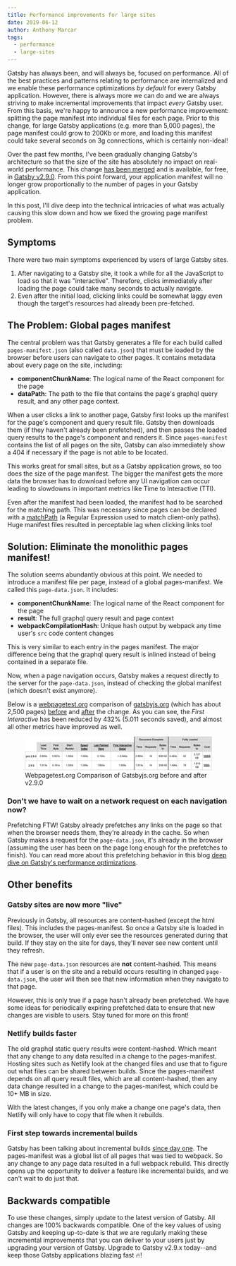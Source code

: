 ```yaml
---
title: Performance improvements for large sites
date: 2019-06-12
author: Anthony Marcar
tags:
  - performance
  - large-sites
---
```


Gatsby has always been, and will always be, focused on performance. All of the best practices and patterns relating to performance are internalized and we enable these performance optimizations _by default_ for every Gatsby application. However, there is always more we can do and we are always striving to make incremental improvements that impact _every_ Gatsby user. From this basis, we're happy to announce a new performance improvement: splitting the page manifest into individual files for each page. Prior to this change, for large Gatsby applications (e.g. more than 5,000 pages), the page manifest could grow to 200Kb or more, and loading this manifest could take several seconds on 3g connections, which is certainly non-ideal!

Over the past few months, I've been gradually changing Gatsby's architecture so that the size of the site has absolutely no impact on real-world performance. This change [has been merged](https://github.com/gatsbyjs/gatsby/pull/14359#event-2402986461) and is available, for free, in [Gatsby v2.9.0](https://www.npmjs.com/package/gatsby/v/2.9.0). From this point forward, your application manifest will no longer grow proportionally to the number of pages in your Gatsby application.

In this post, I'll dive deep into the technical intricacies of what was actually causing this slow down and how we fixed the growing page manifest problem.

## Symptoms

There were two main symptoms experienced by users of large Gatsby sites.

1. After navigating to a Gatsby site, it took a while for all the JavaScript to load so that it was "interactive". Therefore, clicks immediately after loading the page could take many seconds to actually navigate.
1. Even after the initial load, clicking links could be somewhat laggy even though the target's resources had already been pre-fetched.

## The Problem: Global pages manifest

The central problem was that Gatsby generates a file for each build called `pages-manifest.json` (also called `data.json`) that must be loaded by the browser before users can navigate to other pages. It contains metadata about every page on the site, including:

- **componentChunkName**: The logical name of the React component for the page
- **dataPath**: The path to the file that contains the page's graphql query result, and any other page context.

When a user clicks a link to another page, Gatsby first looks up the manifest for the page's component and query result file. Gatsby then downloads them (if they haven't already been prefetched), and then passes the loaded query results to the page's component and renders it. Since `pages-manifest` contains the list of all pages on the site, Gatsby can also immediately show a 404 if necessary if the page is not able to be located.

This works great for small sites, but as a Gatsby application grows, so too does the size of the page manifest. The bigger the manifest gets the more data the browser has to download before any UI navigation can occur leading to slowdowns in important metrics like Time to Interactive (TTI).

Even after the manifest had been loaded, the manifest had to be searched for the matching path. This was necessary since pages can be declared with a [matchPath](https://www.gatsbyjs.org/docs/gatsby-internals-terminology/#matchpath) (a Regular Expression used to match client-only paths). Huge manifest files resulted in perceptable lag when clicking links too!

## Solution: Eliminate the monolithic pages manifest!

The solution seems abundantly obvious at this point. We needed to introduce a manifest file per page, instead of a global pages-manifest. We called this `page-data.json`. It includes:

- **componentChunkName**: The logical name of the React component for the page
- **result**: The full graphql query result and page context
- **webpackCompilationHash**: Unique hash output by webpack any time user's `src` code content changes

This is very similar to each entry in the pages manifest. The major difference being that the graphql query result is inlined instead of being contained in a separate file.

Now, when a page navigation occurs, Gatsby makes a request directly to the server for the `page-data.json`, instead of checking the global manifest (which doesn't exist anymore).

Below is a [webpagetest.org](https://www.webpagetest.org/) comparison of [gatsbyjs.org](https://www.gatsbyjs.org/) (which has about 2,500 pages) [before](https://www.webpagetest.org/result/190530_4Y_26c37e9fa44cdeef1617d2861ee6927e/) and [after](https://www.webpagetest.org/result/190530_7J_5f0c238b0658ed9de9aa7ed30b5538e6/) the change. As you can see, the _First Interactive_ has been reduced by 432% (5.011 seconds saved), and almost all other metrics have improved as well.

<figure>
  <img alt="Webpagetest.org performance comparison" src="./comparison.png" />
  <figcaption>
    Webpagetest.org Comparison of Gatsbyjs.org before and after v2.9.0
  </figcaption>
</figure>

### Don't we have to wait on a network request on each navigation now?

Prefetching FTW! Gatsby already prefetches any links on the page so that when the browser needs them, they're already in the cache. So when Gatsby makes a request for the `page-data.json`, it's already in the browser (assuming the user has been on the page long enough for the prefetches to finish). You can read more about this prefetching behavior in this blog [deep dive on Gatsby's performance optimizations](/blog/2019-04-02-behind-the-scenes-what-makes-gatsby-great/#gatsby-link-and-link-relprefetch).

## Other benefits

### Gatsby sites are now more "live"

Previously in Gatsby, all resources are content-hashed (except the html files). This includes the pages-manifest. So once a Gatsby site is loaded in the browser, the user will only ever see the resources generated during that build. If they stay on the site for days, they'll never see new content until they refresh.

The new `page-data.json` resources are **not** content-hashed. This means that if a user is on the site and a rebuild occurs resulting in changed `page-data.json`, the user will then see that new information when they navigate to that page.

However, this is only true if a page hasn't already been prefetched. We have some ideas for periodically expiring prefetched data to ensure that new changes are visible to users. Stay tuned for more on this front!

### Netlify builds faster

The old graphql static query results were content-hashed. Which meant that any change to any data resulted in a change to the pages-manifest. Hosting sites such as Netlify look at the changed files and use that to figure out what files can be shared between builds. Since the pages-manifest depends on all query result files, which are all content-hashed, then any data change resulted in a change to the pages-manifest, which could be 10+ MB in size.

With the latest changes, if you only make a change one page's data, then Netlify will only have to copy that file when it rebuilds.

### First step towards incremental builds

Gatsby has been talking about incremental builds [since day one](/blog/2018-05-24-launching-new-gatsby-company/#rebuild-gatsby-on-a-stream-processing-architecture-to-eliminate-the-build-step). The pages-manifest was a global list of all pages that was tied to webpack. So any change to any page data resulted in a full webpack rebuild. This directly opens up the opportunity to deliver a feature like incremental builds, and we can't wait to do just that.

## Backwards compatible

To use these changes, simply update to the latest version of Gatsby. All changes are 100% backwards compatible. One of the key values of using Gatsby and keeping up-to-date is that we are regularly making these incremental improvements that you can deliver to your users just by upgrading your version of Gatsby. Upgrade to Gatsby v2.9.x today--and keep those Gatsby applications blazing fast 🔥!
